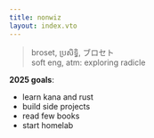 ```yaml
---
title: nonwiz
layout: index.vto
---
```


> broset, ប្រសិទ្ធិ, ブロセト\
> soft eng, atm: exploring radicle

**2025 goals**:
- learn kana and rust
- build side projects
- read few books
- start homelab
